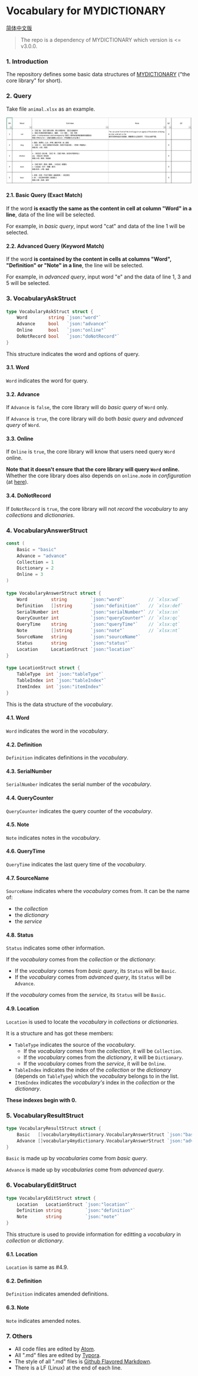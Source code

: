 # Vocabulary for MYDICTIONARY

[简体中文版](./README.zh-Hans.md)

> The repo is a dependency of MYDICTIONARY which version is <= v3.0.0.

### 1. Introduction

The repository defines some basic data structures of [MYDICTIONARY](https://github.com/zzc-tongji/mydictionary) ("the core library" for short).

### 2. Query

Take file `animal.xlsx` as an example.

![animal](./README.picture/animal.png)

#### 2.1. Basic Query (Exact Match)

If the word **is exactly the same as the content in cell at column "Word" in a line**, data of the line will be selected.

For example, in *basic query*, input word "cat" and data of the line 1 will be selected.

#### 2.2. Advanced Query (Keyword Match)

If the word **is contained by the content in cells at columns "Word", "Definition" or "Note" in a line**, the line will be selected.

For example, in *advanced query*, input word "e" and the data of line 1, 3 and 5 will be selected.

### 3. VocabularyAskStruct

```go
type VocabularyAskStruct struct {
	Word        string `json:"word"`
	Advance     bool   `json:"advance"`
	Online      bool   `json:"online"`
	DoNotRecord bool   `json:"doNotRecord"`
}
```

This structure indicates the word and options of query.

#### 3.1. Word

`Word` indicates the word for query.

#### 3.2. Advance

If `Advance` is `false`, the core library will do *basic query* of `Word` only.

If `Advance` is `true`, the core library will do both *basic query* and *advanced query* of `Word`.

#### 3.3. Online

If `Online` is `true`, the core library will know that users need query `Word` online.

**Note that it doesn't ensure that the core library will query `Word` online.** Whether the core library does also depends on `online.mode` in *configuration* (at [here](https://github.com/zzc-tongji/mydictionary#2431-mode)).

#### 3.4. DoNotRecord

If `DoNotRecord` is `true`, the core library will not *record* the *vocabulary* to any *collections* and *dictionaries*.

### 4. VocabularyAnswerStruct

```go
const (
	Basic = "basic"
	Advance = "advance"
	Collection = 1
	Dictionary = 2
	Online = 3
)

type VocabularyAnswerStruct struct {
	Word         string         `json:"word"`         // `xlsx:wd`
	Definition   []string       `json:"definition"`   // `xlsx:def`
	SerialNumber int            `json:"serialNumber"` // `xlsx:sn`
	QueryCounter int            `json:"queryCounter"` // `xlsx:qc`
	QueryTime    string         `json:"queryTime"`    // `xlsx:qt`
	Note         []string       `json:"note"`         // `xlsx:nt`
	SourceName   string         `json:"sourceName"`
	Status       string         `json:"status"`
	Location     LocationStruct `json:"location"`
}

type LocationStruct struct {
	TableType  int `json:"tableType"`
	TableIndex int `json:"tableIndex"`
	ItemIndex  int `json:"itemIndex"`
}
```

This is the data structure of the *vocabulary*.

#### 4.1. Word

`Word` indicates the word in the *vocabulary*.

#### 4.2. Definition

`Definition` indicates definitions in the *vocabulary*.

#### 4.3. SerialNumber

`SerialNumber` indicates the serial number of the *vocabulary*.

#### 4.4. QueryCounter

`QueryCounter` indicates the query counter of the *vocabulary*.

#### 4.5. Note

`Note` indicates notes in the *vocabulary*.

#### 4.6. QueryTime

`QueryTime` indicates the last query time of the *vocabulary*.

#### 4.7. SourceName

`SourceName` indicates where the *vocabulary* comes from. It can be the name of:

- the *collection*
- the *dictionary*
- the *service*

#### 4.8. Status

`Status` indicates some other information.

If the *vocabulary* comes from the *collection* or the *dictionary*:

- If the *vocabulary* comes from *basic query*, its `Status` will be `Basic`.
- If the *vocabulary* comes from *advanced query*, its `Status` will be `Advance`.

If the *vocabulary* comes from the *service*, its `Status` will be `Basic`.

#### 4.9. Location

`Location` is used to locate the *vocabulary* in *collections* or *dictionaries*.

It is a structure and has got these members:

- `TableType` indicates the source of the *vocabulary*.
  - If the *vocabulary* comes from the *collection*, it will be `Collection`.
  - If the *vocabulary* comes from the *dictionary*, it will be `Dictionary`.
  - If the *vocabulary* comes from the *service*, it will be `Online`.
- `TableIndex` indicates the index of the *collection* or the *dictionary* (depends on `TableType`) which the *vocabulary* belongs to in the list.
- `ItemIndex` indicates the *vocabulary's* index in the *collection* or the *dictionary*.

**These indexes begin with 0.**

### 5. VocabularyResultStruct

```go
type VocabularyResultStruct struct {
	Basic   []vocabulary4mydictionary.VocabularyAnswerStruct `json:"basic"`
	Advance []vocabulary4mydictionary.VocabularyAnswerStruct `json:"advance"`
}
```

`Basic` is made up by *vocabularies* come from *basic query*.

`Advance` is made up by *vocabularies* come from *advanced query*.

### 6. VocabularyEditStruct

```go
type VocabularyEditStruct struct {
	Location   LocationStruct `json:"location"`
	Definition string         `json:"definition"`
	Note       string         `json:"note"`
}
```

This structure is used to provide information for editting a *vocabulary* in *collection* or *dictionary*.

#### 6.1. Location

`Location` is same as \#4.9.

#### 6.2. Definition

`Definition` indicates amended definitions.

#### 6.3. Note

`Note` indicates amended notes.

### 7. Others

- All code files are edited by [Atom](https://atom.io/).
- All ".md" files are edited by [Typora](http://typora.io).
- The style of all ".md" files is [Github Flavored Markdown](https://guides.github.com/features/mastering-markdown/#GitHub-flavored-markdown).
- There is a LF (Linux) at the end of each line.
